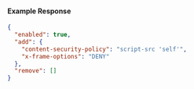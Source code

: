 
#### Example Response
```json
{
  "enabled": true,
  "add": {
    "content-security-policy": "script-src 'self'",
    "x-frame-options": "DENY"
  },
  "remove": []
}